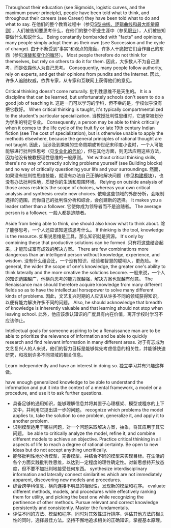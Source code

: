 Throughout their education (see Sigmoids, logistic curves, and the maximum power  principle),  people  have  been  told  what  to  think,  and  throughout  their careers  (see  Career)  they  have  been  told  what  to  do  and  what  to  say. 
在他们的整个教育过程中（参见[S型曲线、逻辑曲线和最大能量原则]()），人们被告知要思考什么，在他们的整个职业生涯中（参见[职业]()），人们被告知要做什么和说什么。
 Being constantly  bombarded  with  "facts"  and  opinions,  many  people  simply  adopt them  as  their  own  (see  Succession  and  the  cycle  of  change). 
由于不断受到“事实”和观点的炮轰，许多人干脆把它们当作自己的东西（参见[演替和变化的循环]()）。
 Most  people therefore  do  not  think  for  themselves,  but  rely  on  others  to  do  it  for  them. 
因此，大多数人不为自己思考，而是依靠他人为自己思考。
Consequently,  many  people  follow  authority,  rely  on  experts,  and  get  their opinions from pundits and the Internet. 
因此，许多人追随权威，依靠专家，从专家和互联网上获得他们的意见。

Critical thinking doesn't come naturally. 
批判性思维不是天生的。
It is a discipline that can be learned, but  unfortunately  schools  don't  seem  to  do  a  good  job  of  teaching  it. 
这是一门可以学习的学科，但不幸的是，学校似乎没有把它教好。
 When critical  thinking  is  taught,  it's  typically  compartmentalized  to  the  student's particular specialization. 
当教授批判性思维时，它通常被划分为学生的特定专业。
Consequently, a person may be able to think critically when it comes to the life cycle of the fruit fly or late 19th century Indian fiction (see  The  cost  of  specialization),  but  is  otherwise  unable  to  apply  the  methods elsewhere, because the general principles of rational thought are not taught. 
因此，当涉及到果蝇的生命周期或19世纪末印度小说时，一个人可能能够进行批判性思考（见[专业化的代价]()），但在其他方面，则无法应用这些方法，因为他没有被教授理性思维的一般原则。
Yet without  critical  thinking  skills,  there's  no  way  of  correctly  solving  problems yourself (see Building blocks) and no way of critically questioning your life and your surroundings. 
然而，如果没有批判性思维技能，就没有办法自己正确地解决问题（参见[构建模块]()），也没有办法批判性地，质疑你的生活和周围环境。
Relying on outside analysis of those areas restricts the scope of choices, whereas your own critical analysis and synthesis create new choices. 
依赖这些领域的外部分析，会限制选择的范围，而你自己的批判性分析和综合，会创建新的选择。
It makes you a leader rather than a follower. 
它使你成为领导者而不是追随者。
The average person is a follower. 
一般人都是追随者。

Aside from being able to think, one should also know what to think about. 
除了能够思考，一个人还应该知道该思考什么。
If thinking is the tool, knowledge is the resource. 
如果说思维是工具，那么知识就是资源。
It's only by combining these that productive solutions can be formed. 
只有将这些结合起来，才能形成富有成效的解决方案。
There are few combinations more dangerous than  an  intelligent  person  without  knowledge,  experience,  and  wisdom. 
没有什么组合比，一个没有知识、经验和智慧的聪明人，更危险。
 In general, the wider the scope of one's knowledge, the greater one's ability to think laterally  and  the  more  creative  the  solutions  become. 
一般来说，一个人的知识范围越广，他横向思考的能力就越强，解决方案也就越有创意。
 The  Renaissance  man should therefore acquire knowledge from many different fields so as to have the intellectual  horsepower  to  solve  many  different  kinds  of  problems. 
因此，文艺复兴时期的人应该从许多不同的领域获得知识，以便有能力解决许多不同的问题。
 Also,  he should  acknowledge  that  breadth  of  knowledge  is  inherently  valuable  and  that learning should not stop when leaving school. 
此外，他应该承认知识的广度具有内在价值，离开学校时学习不应该停止。

Intellectual goals for someone aspiring to be a Renaissance man are to be  able  to  prioritize  the  relevance  of  information  and  be  able  to  quickly research  and  find  relevant  information  in  many  different  areas. 
对于有志成为文艺复兴人的人来说，他们的智力目标是能够优先考虑信息的相关性，并能够快速研究，和找到许多不同领域的相关信息。

 Learn independently and have an interest in doing so. 
独立学习并有兴趣这样做。

have  enough  generalized  knowledge  to  be  able  to  understand  the information and put it into the context of a mental framework, a model or a procedure, and use it to ask further questions. 
- 具备足够的通用知识，能够理解信息并将其置于心理框架、模型或程序的上下文中，并利用它提出进一步的问题。
recognize  which  problems  the  model  applies  to,  take  the  solution  to  one problem, generalize it, and apply it to another problem. 
- 识别模型适用于哪些问题，对一个问题采取解决方案，抽象，将其应用于其它问题。
be  able  to  critically  analyze  the  model,  refine  it,  and  combine  different models  to  achieve  an  objective. 
Practice  critical  thinking  in  all  aspects  of life to reach a degree of rational certainty. 
Be open to new ideas but do not accept anything uncritically. 
- 能够批判性地分析模型，完善模型，并结合不同的模型来实现目标。在生活的各个方面实践批判性思维，以达到一定程度的理性确定性。对新思想持开放态度，但不要不加批判地接受任何东西。
synthesize  interdisciplinary  information  and  laterally  connect  similarities which  are  not  immediately  apparent,  discovering  new  models  and procedures. 
- 综合跨学科信息，横向连接不明显的相似性，发现新的模型和程序。
evaluate  different  methods,  models,  and  procedures  while  effectively ranking  them  for  utility,  and  picking  the  best  one  while  recognizing  the pertinence  of  other  methods. 
 Pursue  relevant  and  correct  knowledge persistently and consistently. 
Master the fundamentals.
- 评估不同的方法、模型和程序，同时对其效性进行排序，评估其他方法的相关性的同时，选择最佳方法。坚持不懈地追求相关的正确知识。掌握基本原理。
